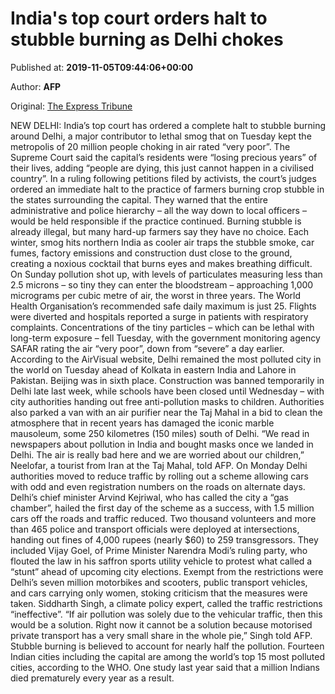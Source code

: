 
# India's top court orders halt to stubble burning as Delhi chokes

Published at: **2019-11-05T09:44:06+00:00**

Author: **AFP**

Original: [The Express Tribune](https://tribune.com.pk/story/2094004/3-indias-top-court-orders-halt-stubble-burning-delhi-chokes/)

NEW DELHI: India’s top court has ordered a complete halt to stubble burning around Delhi, a major contributor to lethal smog that on Tuesday kept the metropolis of 20 million people choking in air rated “very poor”.
The Supreme Court said the capital’s residents were “losing precious years” of their lives, adding “people are dying, this just cannot happen in a civilised country”.
In a ruling following petitions filed by activists, the court’s judges ordered an immediate halt to the practice of farmers burning crop stubble in the states surrounding the capital.
They warned that the entire administrative and police hierarchy – all the way down to local officers – would be held responsible if the practice continued.
Burning stubble is already illegal, but many hard-up farmers say they have no choice.
Each winter, smog hits northern India as cooler air traps the stubble smoke, car fumes, factory emissions and construction dust close to the ground, creating a noxious cocktail that burns eyes and makes breathing difficult.
On Sunday pollution shot up, with levels of particulates measuring less than 2.5 microns – so tiny they can enter the bloodstream – approaching 1,000 micrograms per cubic metre of air, the worst in three years.
The World Health Organisation’s recommended safe daily maximum is just 25.
Flights were diverted and hospitals reported a surge in patients with respiratory complaints.
Concentrations of the tiny particles – which can be lethal with long-term exposure – fell Tuesday, with the government monitoring agency SAFAR rating the air “very poor”, down from “severe” a day earlier.
According to the AirVisual website, Delhi remained the most polluted city in the world on Tuesday ahead of Kolkata in eastern India and Lahore in Pakistan. Beijing was in sixth place.
Construction was banned temporarily in Delhi late last week, while schools have been closed until Wednesday – with city authorities handing out free anti-pollution masks to children.
Authorities also parked a van with an air purifier near the Taj Mahal in a bid to clean the atmosphere that in recent years has damaged the iconic marble mausoleum, some 250 kilometres (150 miles) south of Delhi.
“We read in newspapers about pollution in India and bought masks once we landed in Delhi. The air is really bad here and we are worried about our children,” Neelofar, a tourist from Iran at the Taj Mahal, told AFP.
On Monday Delhi authorities moved to reduce traffic by rolling out a scheme allowing cars with odd and even registration numbers on the roads on alternate days.
Delhi’s chief minister Arvind Kejriwal, who has called the city a “gas chamber”, hailed the first day of the scheme as a success, with 1.5 million cars off the roads and traffic reduced.
Two thousand volunteers and more than 465 police and transport officials were deployed at intersections, handing out fines of 4,000 rupees (nearly $60) to 259 transgressors.
They included Vijay Goel, of Prime Minister Narendra Modi’s ruling party, who flouted the law in his saffron sports utility vehicle to protest what called a “stunt” ahead of upcoming city elections.
Exempt from the restrictions were Delhi’s seven million motorbikes and scooters, public transport vehicles, and cars carrying only women, stoking criticism that the measures were taken.
Siddharth Singh, a climate policy expert, called the traffic restrictions “ineffective”.
“If air pollution was solely due to the vehicular traffic, then this would be a solution. Right now it cannot be a solution because motorised private transport has a very small share in the whole pie,” Singh told AFP.
Stubble burning is believed to account for nearly half the pollution.
Fourteen Indian cities including the capital are among the world’s top 15 most polluted cities, according to the WHO.
One study last year said that a million Indians died prematurely every year as a result.
